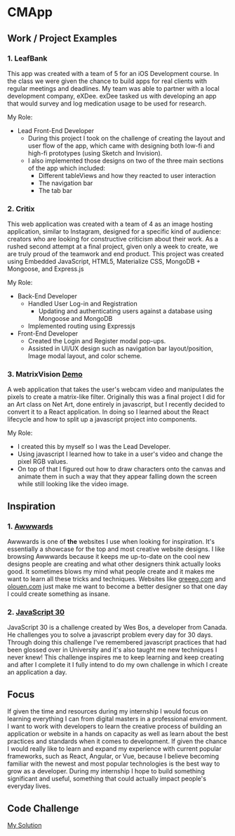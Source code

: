 # CMApp

## Work / Project Examples

### 1. LeafBank
This app was created with a team of 5 for an iOS Development course. In the class we were given the chance to build apps for real clients with regular meetings and deadlines. My team was able to partner with a local development company, eXDee. exDee tasked us with developing an app that would survey and log medication usage to be used for research. 

My Role:

- Lead Front-End Developer
  - During this project I took on the challenge of creating the layout and user flow of the app, which came with designing both low-fi and high-fi prototypes (using Sketch and Invision). 
  - I also implemented those designs on two of the three main sections of the app which included:
    - Different tableViews and how they reacted to user interaction
     - The navigation bar 
      - The tab bar  

### 2. Critix
This web application was created with a team of 4 as an image hosting application, similar to Instagram, designed for a specific kind of audience: creators who are looking for constructive criticism about their work. As a rushed second attempt at a final project, given only a week to create, we are truly proud of the teamwork and end product. This project was created using Embedded JavaScript, HTML5, Materialize CSS, MongoDB + Mongoose, and Express.js

My Role:

- Back-End Developer
  - Handled User Log-in and Registration
    - Updating and authenticating users against a database using Mongoose and MongoDB
  - Implemented routing using Expressjs
- Front-End Developer
  - Created the Login and Register modal pop-ups.
  - Assisted in UI/UX design such as navigation bar layout/position, Image modal layout, and color scheme.

### 3. MatrixVision [Demo](https://steveleong.github.io/MatrixVision/)
A web application that takes the user's webcam video and manipulates the pixels to create a matrix-like filter. Originally this was a final project I did for an Art class on Net Art, done entirely in javascript, but I recently decided to convert it to a React application. In doing so I learned about the React lifecycle and how to split up a javascript project into components.

My Role:
  - I created this by myself so I was the Lead Developer.
  - Using javascript I learned how to take in a user's video and change the pixel RGB values. 
  - On top of that I figured out how to draw characters onto the canvas and animate them in such a way that they appear falling down the screen while still looking like the video image.

## Inspiration

### 1. [Awwwards](https://www.awwwards.com/)
Awwwards is one of **the** websites I use when looking for inspiration. It's essentially a showcase for the top and most creative website designs. I like browsing Awwwards because it keeps me up-to-date on the cool new designs people are creating and what other designers think actually looks good. It sometimes blows my mind what people create and it makes me want to learn all these tricks and techniques.
Websites like [greeeg.com](https://greeeg.com/) and [olouen.com](http://www.olouen.com/) just make me want to become a better designer so that one day I could create something as insane.

### 2. [JavaScript 30](https://javascript30.com/)
JavaScript 30 is a challenge created by Wes Bos, a developer from Canada. He challenges you to solve a javascript problem every day for 30 days. Through doing this challenge I've remembered javascript practices that had been glossed over in University and it's also taught me new techniques I never knew! This challenge inspires me to keep learning and keep creating and after I complete it I fully intend to do my own challenge in which I create an application a day.

## Focus

If given the time and resources during my internship I would focus on learning everything I can from digital masters in a professional environment. I want to work with developers to learn the creative process of building an application or website in a hands on capacity as well as learn about the best practices and standards when it comes to development. If given the chance I would really like to learn and expand my experience with current popular frameworks, such as React, Angular, or Vue, because I believe becoming familiar with the newest and most popular technologies is the best way to grow as a developer. During my internship I hope to build something significant and useful, something that could actually impact people's everyday lives.


## Code Challenge

[My Solution](https://codesandbox.io/s/54jxzmr87l)
 
